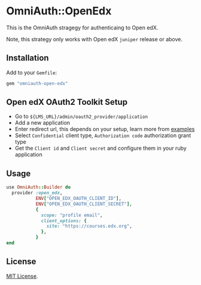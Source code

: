 # OmniAuth::OpenEdx

This is the OmniAuth stragegy for authenticaing to Open edX.

Note, this strategy only works with Open edX `juniper` release or above.

## Installation

Add to your `Gemfile`:

```ruby
gem "omniauth-open-edx"
```

## Open edX OAuth2 Toolkit Setup

- Go to `${LMS_URL}/admin/oauth2_provider/application`
- Add a new application
- Enter redirect url, this depends on your setup, learn more from [examples](./examples)
- Select `Confidential` client type, `Authorization code` authorization grant type
- Get the `Client id` and `Client secret` and configure them in your ruby application

## Usage

```ruby
use OmniAuth::Builder do
  provider :open_edx,
           ENV["OPEN_EDX_OAUTH_CLIENT_ID"],
           ENV["OPEN_EDX_OAUTH_CLIENT_SECRET"],
           {
             scope: "profile email",
             client_options: {
               site: "https://courses.edx.org",
             },
           }
end
```

## License

[MIT License](./LICENSE).
